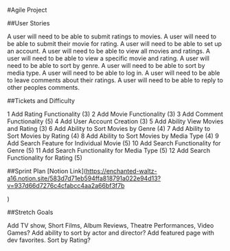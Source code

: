 #Agile Project

##User Stories

A user will need to be able to submit ratings to movies.
A user will need to be able to submit their movie for rating.
A user will need to be able to set up an account.
A user will need to be able to view all movies and ratings.
A user will need to be able to view a specific movie and rating.
A user will need to be able to sort by genre.
A user will need to be able to sort by media type.
A user will need to be able to log in.
A user will need to be able to leave comments about their ratings.
A user will need to be able to reply to other peoples comments.

##Tickets and Difficulty

1 Add Rating Functionality (3)
2 Add Movie Functionality (3)
3 Add Comment Functionality (5)
4 Add User Account Creation (3)
5 Add Ability View Movies and Rating (3)
6 Add Ability to Sort Movies by Genre (4)
7 Add Ability to Sort Movies by Rating (4)
8 Add Ability to Sort Movies by Media Type (4)
9 Add Search Feature for Individual Movie (5)
10 Add Search Functionality for Genre (5)
11 Add Search Functionality for Media Type (5)
12 Add Search Functionality for Rating (5)

##Sprint Plan
[Notion Link](https://enchanted-waltz-a16.notion.site/583d7d71eb594ffa818791a022e94d13?v=937d66d7276c4cfabcc4aa2a66bf3f7b

)

##Stretch Goals

Add TV show, Short Films, Album Reviews, Theatre Performances, Video Games?
Add ability to sort by actor and director?
Add featured page with dev favorites.
Sort by Rating?